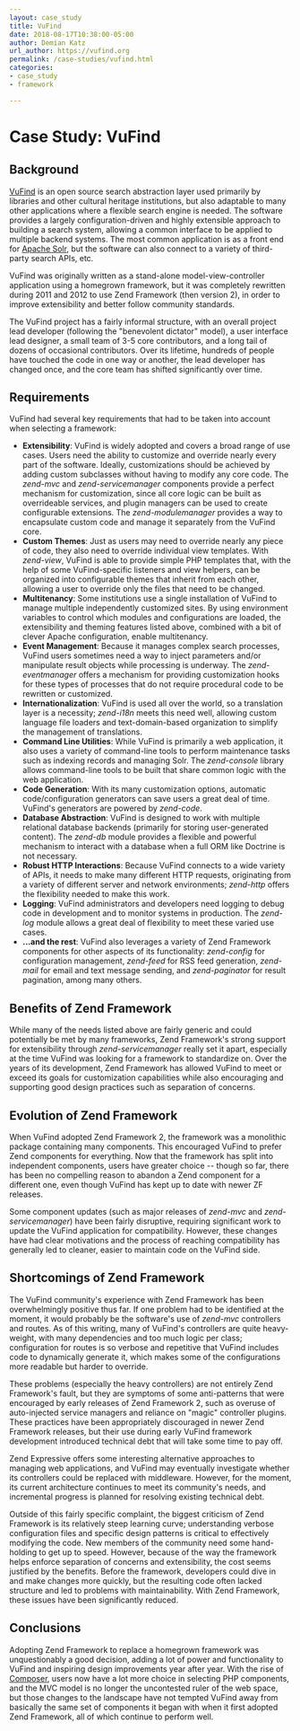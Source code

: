 ```yaml
---
layout: case_study
title: VuFind
date: 2018-08-17T10:38:00-05:00
author: Demian Katz
url_author: https://vufind.org
permalink: /case-studies/vufind.html
categories:
- case_study
- framework

---
```


# Case Study: VuFind

## Background

[VuFind](https://vufind.org) is an open source search abstraction layer used primarily by libraries and other cultural heritage institutions, but also adaptable to many other applications where a flexible search engine is needed. The software provides a largely configuration-driven and highly extensible approach to building a search system, allowing a common interface to be applied to multiple backend systems. The most common application is as a front end for [Apache Solr](http://lucene.apache.org/solr/), but the software can also connect to a variety of third-party search APIs, etc.

VuFind was originally written as a stand-alone model-view-controller application using a homegrown framework, but it was completely rewritten during 2011 and 2012 to use Zend Framework (then version 2), in order to improve extensibility and better follow community standards.

The VuFind project has a fairly informal structure, with an overall project lead developer (following the "benevolent dictator" model), a user interface lead designer, a small team of 3-5 core contributors, and a long tail of dozens of occasional contributors. Over its lifetime, hundreds of people have touched the code in one way or another, the lead developer has changed once, and the core team has shifted significantly over time.

## Requirements

VuFind had several key requirements that had to be taken into account when selecting a framework:

  * **Extensibility**: VuFind is widely adopted and covers a broad range of use cases. Users need the ability to customize and override nearly every part of the software. Ideally, customizations should be achieved by adding custom subclasses without having to modify any core code. The *zend-mvc* and *zend-servicemanager* components provide a perfect mechanism for customization, since all core logic can be built as overrideable services, and plugin managers can be used to create configurable extensions. The *zend-modulemanager* provides a way to encapsulate custom code and manage it separately from the VuFind core.
  * **Custom Themes**: Just as users may need to override nearly any piece of code, they also need to override individual view templates. With *zend-view*, VuFind is able to provide simple PHP templates that, with the help of some VuFind-specific listeners and view helpers, can be organized into configurable themes that inherit from each other, allowing a user to override only the files that need to be changed.
  * **Multitenancy**: Some institutions use a single installation of VuFind to manage multiple independently customized sites. By using environment variables to control which modules and configurations are loaded, the extensibility and theming features listed above, combined with a bit of clever Apache configuration, enable multitenancy.
  * **Event Management**: Because it manages complex search processes, VuFind users sometimes need a way to inject parameters and/or manipulate result objects while processing is underway. The *zend-eventmanager* offers a mechanism for providing customization hooks for these types of processes that do not require procedural code to be rewritten or customized.
  * **Internationalization**: VuFind is used all over the world, so a translation layer is a necessity; *zend-i18n* meets this need well, allowing custom language file loaders and text-domain-based organization to simplify the management of translations.
  * **Command Line Utilities**: While VuFind is primarily a web application, it also uses a variety of command-line tools to perform maintenance tasks such as indexing records and managing Solr. The *zend-console* library allows command-line tools to be built that share common logic with the web application.
  * **Code Generation**: With its many customization options, automatic code/configuration generators can save users a great deal of time. VuFind's generators are powered by *zend-code*.
  * **Database Abstraction**: VuFind is designed to work with multiple relational database backends (primarily for storing user-generated content). The *zend-db* module provides a flexible and powerful mechanism to interact with a database when a full ORM like Doctrine is not necessary.
  * **Robust HTTP Interactions**: Because VuFind connects to a wide variety of APIs, it needs to make many different HTTP requests, originating from a variety of different server and network environments; *zend-http* offers the flexibility needed to make this work.
  * **Logging**: VuFind administrators and developers need logging to debug code in development and to monitor systems in production. The *zend-log* module allows a great deal of flexibility to meet these varied use cases.
  * **...and the rest**: VuFind also leverages a variety of Zend Framework components for other aspects of its functionality: *zend-config* for configuration management, *zend-feed* for RSS feed generation, *zend-mail* for email and text message sending, and *zend-paginator* for result pagination, among many others.

## Benefits of Zend Framework

While many of the needs listed above are fairly generic and could potentially be met by many frameworks, Zend Framework's strong support for extensibility through *zend-servicemanager* really set it apart, especially at the time VuFind was looking for a framework to standardize on. Over the years of its development, Zend Framework has allowed VuFind to meet or exceed its goals for customization capabilities while also encouraging and supporting good design practices such as separation of concerns.

## Evolution of Zend Framework

When VuFind adopted Zend Framework 2, the framework was a monolithic package containing many components. This encouraged VuFind to prefer Zend components for everything. Now that the framework has split into independent components, users have greater choice -- though so far, there has been no compelling reason to abandon a Zend component for a different one, even though VuFind has kept up to date with newer ZF releases.

Some component updates (such as major releases of *zend-mvc* and *zend-servicemanager*) have been fairly disruptive, requiring significant work to update the VuFind application for compatibility. However, these changes have had clear motivations and the process of reaching compatibility has generally led to cleaner, easier to maintain code on the VuFind side.

## Shortcomings of Zend Framework

The VuFind community's experience with Zend Framework has been overwhelmingly positive thus far. If one problem had to be identified at the moment, it would probably be the software's use of *zend-mvc* controllers and routes. As of this writing, many of VuFind's controllers are  quite heavy-weight, with many dependencies and too much logic per class; configuration for routes is so verbose and repetitive that VuFind includes code to dynamically generate it, which makes some of the configurations more readable but harder to override.

These problems (especially the heavy controllers) are not entirely Zend Framework's fault, but they are symptoms of some anti-patterns that were encouraged by early releases of Zend Framework 2, such as overuse of auto-injected service managers and reliance on "magic" controller plugins. These practices have been appropriately discouraged in newer Zend Framework releases, but their use during early VuFind framework development introduced technical debt that will take some time to pay off.

Zend Expressive offers some interesting alternative approaches to managing web applications, and VuFind may eventually investigate whether its controllers could be replaced with middleware. However, for the moment, its current architecture continues to meet its community's needs, and incremental progress is planned for resolving existing technical debt.

Outside of this fairly specific complaint, the biggest criticism of Zend Framework is its relatively steep learning curve; understanding verbose configuration files and specific design patterns is critical to effectively modifying the code. New members of the community need some hand-holding to get up to speed. However, because of the way the framework helps enforce separation of concerns and extensibility, the cost seems justified by the benefits. Before the framework, developers could dive in and make changes more quickly, but the resulting code often lacked structure and led to problems with maintainability. With Zend Framework, these issues have been significantly reduced.

## Conclusions

Adopting Zend Framework to replace a homegrown framework was unquestionably a good decision, adding a lot of power and functionality to VuFind and inspiring design improvements year after year. With the rise of [Composer](https://getcomposer.org), users now have a lot more choice in selecting PHP components, and the MVC model is no longer the uncontested ruler of the web space, but those changes to the landscape have not tempted VuFind away from basically the same set of components it began with when it first adopted Zend Framework, all of which continue to perform well.
